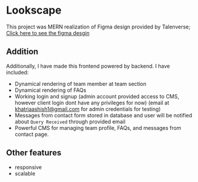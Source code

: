 # Lookscape
This project was MERN realization of Figma design provided by Talenverse; [Click here to see the figma desgin](https://www.figma.com/file/0Ys2RDt31yHwOwc7oK4GhM/MERN-STACK--TASK?type=design&node-id=0-1&mode=design&t=nhMiChX3h4JhWdR2-0)

## Addition
Additionally, I have made this frontend powered by backend. I have included:
+ Dynamical rendering of team member at team section
+ Dynamical rendering of FAQs
+ Working login and signup (admin account provided access to CMS, however client login dont have any privileges for now) (email at khatriaashish1@gmail.com for admin credentials for testing)
+ Messages from contact form stored in database and user will be notified about `Query Received` through provided email
+ Powerful CMS for managing team profile, FAQs, and messages from contact page.

## Other features
+ responsive
+ scalable
